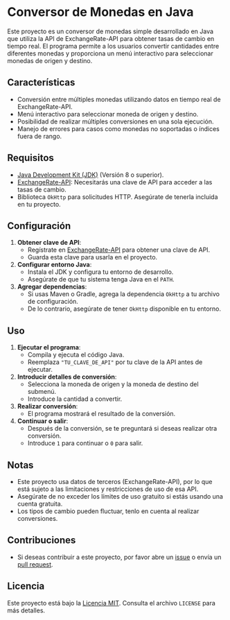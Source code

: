 # Conversor de Monedas en Java

Este proyecto es un conversor de monedas simple desarrollado en Java que utiliza la API de ExchangeRate-API para obtener tasas de cambio en tiempo real. El programa permite a los usuarios convertir cantidades entre diferentes monedas y proporciona un menú interactivo para seleccionar monedas de origen y destino.

## Características
- Conversión entre múltiples monedas utilizando datos en tiempo real de ExchangeRate-API.
- Menú interactivo para seleccionar moneda de origen y destino.
- Posibilidad de realizar múltiples conversiones en una sola ejecución.
- Manejo de errores para casos como monedas no soportadas o índices fuera de rango.

## Requisitos
- [Java Development Kit (JDK)](https://www.oracle.com/java/technologies/javase-jdk11-downloads.html) (Versión 8 o superior).
- [ExchangeRate-API](https://www.exchangerate-api.com/): Necesitarás una clave de API para acceder a las tasas de cambio.
- Biblioteca `OkHttp` para solicitudes HTTP. Asegúrate de tenerla incluida en tu proyecto.

## Configuración
1. **Obtener clave de API**:
   - Regístrate en [ExchangeRate-API](https://www.exchangerate-api.com/) para obtener una clave de API.
   - Guarda esta clave para usarla en el proyecto.
2. **Configurar entorno Java**:
   - Instala el JDK y configura tu entorno de desarrollo.
   - Asegúrate de que tu sistema tenga Java en el `PATH`.
3. **Agregar dependencias**:
   - Si usas Maven o Gradle, agrega la dependencia `OkHttp` a tu archivo de configuración.
   - De lo contrario, asegúrate de tener `OkHttp` disponible en tu entorno.

## Uso
1. **Ejecutar el programa**:
   - Compila y ejecuta el código Java.
   - Reemplaza `"TU_CLAVE_DE_API"` por tu clave de la API antes de ejecutar.
2. **Introducir detalles de conversión**:
   - Selecciona la moneda de origen y la moneda de destino del submenú.
   - Introduce la cantidad a convertir.
3. **Realizar conversión**:
   - El programa mostrará el resultado de la conversión.
4. **Continuar o salir**:
   - Después de la conversión, se te preguntará si deseas realizar otra conversión.
   - Introduce `1` para continuar o `0` para salir.

## Notas
- Este proyecto usa datos de terceros (ExchangeRate-API), por lo que está sujeto a las limitaciones y restricciones de uso de esa API.
- Asegúrate de no exceder los límites de uso gratuito si estás usando una cuenta gratuita.
- Los tipos de cambio pueden fluctuar, tenlo en cuenta al realizar conversiones.

## Contribuciones
- Si deseas contribuir a este proyecto, por favor abre un [issue](https://github.com/) o envía un [pull request](https://github.com/).

## Licencia
Este proyecto está bajo la [Licencia MIT](https://opensource.org/licenses/MIT). Consulta el archivo `LICENSE` para más detalles.
